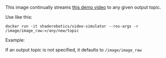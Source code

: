 This image continually streams [this demo video](https://www.sample-videos.com/video123/mp4/480/big_buck_bunny_480p_10mb.mp4) to any given output topic.

Use like this:

`docker run -it shaderobotics/video-simulator --ros-args -r /image/image_raw:=/any/new/topic`

Example:

If an output topic is not specified, it defaults to `/image/image_raw`
